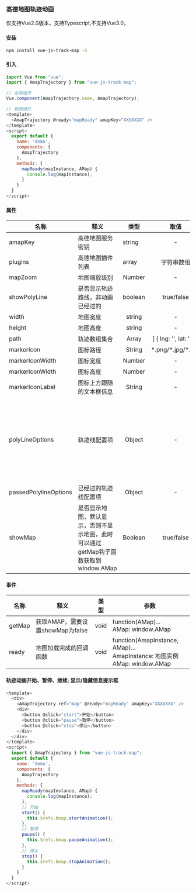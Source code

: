 ### 高德地图轨迹动画
仅支持Vue2.0版本，支持Typescript,不支持Vue3.0，
#### 安装
```bash
npm install vue-js-track-map -S
```
#### 引入

```js
import Vue from "vue";
import { AmapTrajectory } from "vue-js-track-map";

// 全局组件
Vue.component(AmapTrajectory.name, AmapTrajectory);

// 局部组件
<template>
  <AmapTrajectory @ready="mapReady" amapKey="XXXXXXX" />
</template>
<script>
  export default {
    name: 'demo',
    components: {
      AmapTrajectory
    },
    methods: {
      mapReady(mapInstance, AMap) {
        console.log(mapInstance);
      }
    }
  }
</script>
```
#### 属性
<table>
  <theader>
    <tr>
      <th>名称</th>
      <th>释义</th>
      <th>类型</th>
      <th>取值</th>
      <th>默认值</th>
    </tr>
  </theader>
  <tbody>
    <tr>
      <td>amapKey</td>
      <td>高德地图服务密钥</td>
      <td>string</td>
      <td align="center">-</td>
      <td align="center">-</td>
    </tr>
    <tr>
      <td>plugins</td>
      <td>高德地图插件列表</td>
      <td>array</td>
      <td align="center">字符串数组</td>
      <td align="center">[], 默认已经包含AMap.MoveAnimation</td>
    </tr>
    <tr>
      <td>mapZoom</td>
      <td>地图缩放级别</td>
      <td align="center">Number</td>
      <td align="center">-</td>
      <td align="center">17</td>
    </tr>
    <tr>
      <td>showPolyLine</td>
      <td>是否显示轨迹路线，非动画已经过的</td>
      <td>boolean</td>
      <td align="center">true/false</td>
      <td align="center">true</td>
    </tr>
    <tr>
      <td>width</td>
      <td>地图宽度</td>
      <td align="center">string</td>
      <td align="center">-</td>
      <td align="center">800px</td>
    </tr>
    <tr>
      <td>height</td>
      <td>地图高度</td>
      <td align="center">string</td>
      <td align="center">-</td>
      <td align="center">400px</td>
    </tr>
    <tr>
      <td>path</td>
      <td>轨迹数组集合</td>
      <td align="center">Array</td>
      <td align="center">[ { lng: '', lat: '' } ]</td>
      <td align="center">[]</td>
    </tr>
    <tr>
      <td>markerIcon</td>
      <td>图标路径</td>
      <td align="center">String</td>
      <td align="center">*.png/*.jpg/*.svg</td>
      <td align="center">-</td>
    </tr>
    <tr>
      <td>markerIconWidth</td>
      <td>图标宽度</td>
      <td align="center">Number</td>
      <td align="center">-</td>
      <td align="center">26</td>
    </tr>
    <tr>
      <td>markerIconWidth</td>
      <td>图标高度</td>
      <td align="center">Number</td>
      <td align="center">-</td>
      <td align="center">13</td>
    </tr>
    <tr>
      <td>markerIconLabel</td>
      <td>图标上方跟随的文本框信息</td>
      <td align="center">String</td>
      <td align="center">-</td>
      <td align="center">-</td>
    </tr>
    <tr>
      <td>polyLineOptions</td>
      <td>轨迹线配置项</td>
      <td align="center">Object</td>
      <td align="center">-</td>
      <td align="center">
        {
          showDir: true, // 是否显示箭头
          strokeColor: "#28F", //线颜色
          strokeOpacity: 1, //线透明度
          strokeWeight: 6, //线宽
          strokeStyle: "dashed", //线样式
          lineCap: "round",
          geodesic: true,
        }
      </td>
    </tr>
    <tr>
      <td>passedPolylineOptions</td>
      <td>已经过的轨迹线配置项</td>
      <td align="center">Object</td>
      <td align="center">-</td>
      <td align="center">同polyLineOptions</td>
    </tr>
    <tr>
      <td>showMap</td>
      <td>是否显示地图，默认显示，否则不显示地图，此时可以通过getMap钩子函数获取到window.AMap</td>
      <td align="center">Boolean</td>
      <td align="center">true/false</td>
      <td align="center">true</td>
    </tr>
  </tbody>
</table>

#### 事件
<table>
  <theader>
    <tr>
      <th>名称</th>
      <th>释义</th>
      <th>类型</th>
      <th>参数</th>
    </tr>
  </theader>
  <tbody>
    <tr>
      <td>getMap</td>
      <td>获取AMAP，需要设置showMap为false</td>
      <td>void</td>
      <td align="left">
        function(AMap)...
        <br />
        AMap: window.AMap
      </td>
    </tr>
    <tr>
      <td>ready</td>
      <td>地图加载完成的回调函数</td>
      <td>void</td>
      <td align="left">
        function(AmapInstance, AMap)...
        <br />
        AmapInstance: 地图实例
        <br />
        AMap: window.AMap
      </td>
    </tr>
  </tbody>
</table>

#### 轨迹动画开始、暂停、继续; 显示/隐藏信息提示框

```js
<template>
  <div>
    <AmapTrajectory ref="map" @ready="mapReady" amapKey="XXXXXXX" />
    <div>
      <button @click="start">开始</button>
      <button @click="pause">暂停</button>
      <button @click="stop">停止</button>
    </div>
  </div>
</template>
<script>
  import { AmapTrajectory } from "vue-js-track-map";
  export default {
    name: 'demo',
    components: {
      AmapTrajectory
    },
    methods: {
      mapReady(mapInstance, AMap) {
        console.log(mapInstance);
      },
      // 开始
      start() {
        this.$refs.bmap.startAnimation();
      },
      // 暂停
      pause() {
        this.$refs.bmap.pauseAnimation();
      },
      // 停止
      stop() {
        this.$refs.bmap.stopAnimation();
      }
    }
  }
</script>
```
